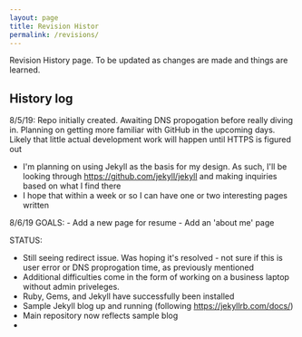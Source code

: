 ```yaml
---
layout: page
title: Revision Histor
permalink: /revisions/
---
```


Revision History page. To be updated as changes are made and things are learned.

History log
-------

8/5/19: Repo initially created. Awaiting DNS propogation before really diving in. Planning on getting more familiar with GitHub in the upcoming days. Likely that little actual development work will happen until HTTPS is figured out 
  - I'm planning on using Jekyll as the basis for my design. As such, I'll be looking through https://github.com/jekyll/jekyll and making inquiries based on what I find there
  - I hope that within a week or so I can have one or two interesting pages written 

8/6/19
  GOALS:
    - Add a new page for resume
    - Add an 'about me' page
  
  STATUS:
  - Still seeing redirect issue. Was hoping it's resolved - not sure if this is user error or DNS proprogation time, as previously mentioned
  - Additional difficulties come in the form of working on a business laptop without admin priveleges. 
  - Ruby, Gems, and Jekyll have successfully been installed
  - Sample Jekyll blog up and running (following https://jekyllrb.com/docs/)
  - Main repository now reflects sample blog
  - 
  
  
  
